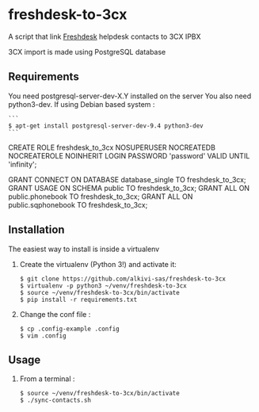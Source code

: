 # freshdesk-to-3cx

A script that link [Freshdesk](http://freshdesk.com/) helpdesk contacts to 3CX IPBX

3CX import is made using PostgreSQL database

## Requirements

You need postgresql-server-dev-X.Y installed on the server
You also need python3-dev.
If using Debian based system :

    ```
    $ apt-get install postgresql-server-dev-9.4 python3-dev
    ```

CREATE ROLE freshdesk_to_3cx NOSUPERUSER NOCREATEDB NOCREATEROLE NOINHERIT LOGIN PASSWORD 'password' VALID UNTIL 'infinity';

GRANT CONNECT ON DATABASE database_single TO freshdesk_to_3cx;
GRANT USAGE ON SCHEMA public TO freshdesk_to_3cx;
GRANT ALL ON public.phonebook TO freshdesk_to_3cx;
GRANT ALL ON public.sqphonebook TO freshdesk_to_3cx;

## Installation

The easiest way to install is inside a virtualenv

1. Create the virtualenv (Python 3!) and activate it:

    ```
    $ git clone https://github.com/alkivi-sas/freshdesk-to-3cx
    $ virtualenv -p python3 ~/venv/freshdesk-to-3cx
    $ source ~/venv/freshdesk-to-3cx/bin/activate
    $ pip install -r requirements.txt
    ```

2. Change the conf file :

    ```
    $ cp .config-example .config
    $ vim .config
    ```

## Usage
1. From a terminal :

   ```
   $ source ~/venv/freshdesk-to-3cx/bin/activate
   $ ./sync-contacts.sh
   ```
